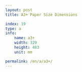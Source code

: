 ```yaml
---
layout: post
title: A3+ Paper Size Dimensions

index: 19
type: a
info:
    name: a3+
    width: 329
    height: 483
    unit: mm

permalink: /en/a/a3+/
---
```

